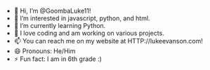 - 👋 Hi, I’m @GoombaLuke11!
- 👀 I’m interested in javascript, python, and html.
- 🌱 I’m currently learning Python.
- 💞️ I love coding and am working on various projects.
- 📫 You can reach me on my website at HTTP://lukeevanson.com!
- 😄 Pronouns: He/Him
- ⚡ Fun fact: I am in 6th grade :)

<!---
GoombaLuke11/GoombaLuke11 is a ✨ special ✨ repository because its `README.md` (this file) appears on your GitHub profile.
You can click the Preview link to take a look at your changes.
--->
